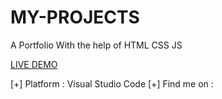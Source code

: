 # MY-PROJECTS

A Portfolio With the help of HTML CSS JS

[LIVE DEMO](https://as2509x-oibsip.netlify.app/task-2/)

[+] Platform :
Visual Studio Code
[+] Find me on :








<!---
SimranUpadhyay26/SimranUpadhyay26 is a ✨ special ✨ repository because its `README.md` (this file) appears on your GitHub profile.
You can click the Preview link to take a look at your changes.
--->
